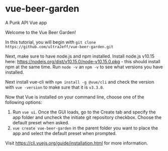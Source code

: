 # vue-beer-garden

A Punk API Vue app

Welcome to the Vue Beer Garden!

In this tutorial, you will begin with `git clone https://github.com/ultraJeff/vue-beer-garden.git`

Next, make sure to have node.js and npm installed. Install node.js v10.15 here: https://nodejs.org/dist/v10.15.0/node-v10.15.0.pkg - this should install npm at the same time. Run `node -v` an `npm -v` to see what versions you have installed.

Next install vue-cli with `npm install -g @vue/cli` and check the version with `vue -version` to make sure that it is `v3.3.0`.

Now that Vue is installed on your command line, choose one of the following options:

1. Run `vue ui`. Once the GUI loads, go to the Create tab and specify the app folder and uncheck the initiate git repository checkbox. Choose the default preset when asked.
2. `vue create vue-beer-garden` in the parent folder you want to place the app and select the default preset when prompted.

Visit https://cli.vuejs.org/guide/installation.html for more information.
